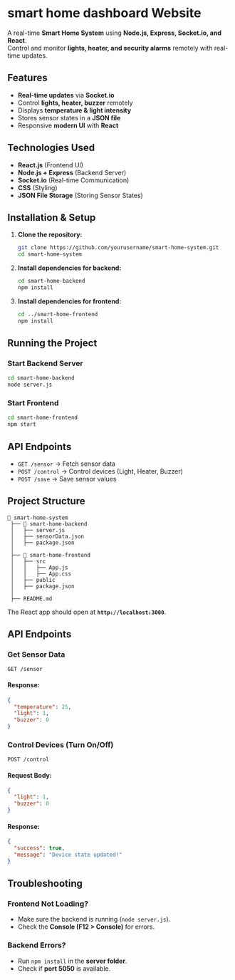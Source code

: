 
# smart home dashboard Website  

A real-time **Smart Home System** using **Node.js, Express, Socket.io, and React**.  
Control and monitor **lights, heater, and security alarms** remotely with real-time updates.  

## Features  
- **Real-time updates** via **Socket.io**  
- Control **lights, heater, buzzer** remotely  
- Displays **temperature & light intensity**  
- Stores sensor states in a **JSON file**  
- Responsive **modern UI** with **React**  

## Technologies Used  
- **React.js** (Frontend UI)  
- **Node.js + Express** (Backend Server)  
- **Socket.io** (Real-time Communication)  
- **CSS** (Styling)  
- **JSON File Storage** (Storing Sensor States)  

## Installation & Setup  

1. **Clone the repository:**
   ```bash
   git clone https://github.com/yourusername/smart-home-system.git
   cd smart-home-system
   ```

2. **Install dependencies for backend:**
   ```bash
   cd smart-home-backend
   npm install
   ```

3. **Install dependencies for frontend:**
   ```bash
   cd ../smart-home-frontend
   npm install
   ```

## Running the Project

### Start Backend Server
```bash
cd smart-home-backend
node server.js
```

### Start Frontend
```bash
cd smart-home-frontend
npm start
```

## API Endpoints

- `GET /sensor` → Fetch sensor data
- `POST /control` → Control devices (Light, Heater, Buzzer)
- `POST /save` → Save sensor values

## Project Structure
```
📁 smart-home-system
 ├── 📁 smart-home-backend
 │   ├── server.js
 │   ├── sensorData.json
 │   ├── package.json
 │
 ├── 📁 smart-home-frontend
 │   ├── src
 │   │   ├── App.js
 │   │   ├── App.css
 │   ├── public
 │   ├── package.json
 │
 ├── README.md
```


The React app should open at **`http://localhost:3000`**.

## API Endpoints  

### Get Sensor Data  
```http
GET /sensor
```
#### Response:
```json
{
  "temperature": 25,
  "light": 1,
  "buzzer": 0
}
```

### Control Devices (Turn On/Off)  
```http
POST /control
```
#### Request Body:
```json
{
  "light": 1,
  "buzzer": 0
}
```
#### Response:
```json
{
  "success": true,
  "message": "Device state updated!"
}
```

## Troubleshooting  
### Frontend Not Loading?  
- Make sure the backend is running (`node server.js`).  
- Check the **Console (F12 > Console)** for errors.  

### Backend Errors?  
- Run `npm install` in the **server folder**.  
- Check if **port 5050** is available.  



